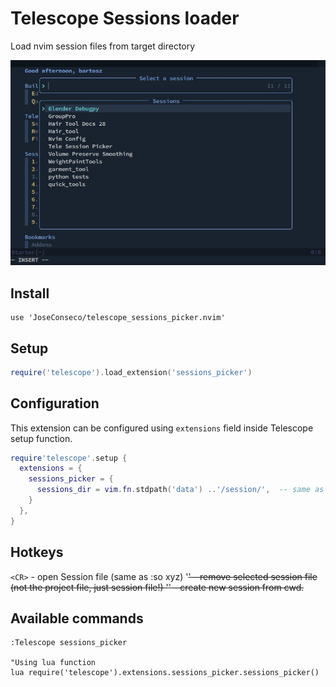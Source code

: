 # Telescope Sessions loader
Load nvim session files from target directory

![Session Thumb](./img/./session_picker.jpg)

## Install

```
use 'JoseConseco/telescope_sessions_picker.nvim'
```

## Setup

``` lua
require('telescope').load_extension('sessions_picker')

```

## Configuration
This extension can be configured using `extensions` field inside Telescope
setup function.

```lua
require'telescope'.setup {
  extensions = {
    sessions_picker = {
      sessions_dir = vim.fn.stdpath('data') ..'/session/',  -- same as '/home/user/.local/share/nvim/session'
    }
  },
}
```

## Hotkeys
`<CR>` - open Session file (same as :so xyz)
'<DEL>' - remove selected session file (not the project file, just session file!)
'<C-n>' - create new session from cwd.

## Available commands
```viml
:Telescope sessions_picker

"Using lua function
lua require('telescope').extensions.sessions_picker.sessions_picker()
```



